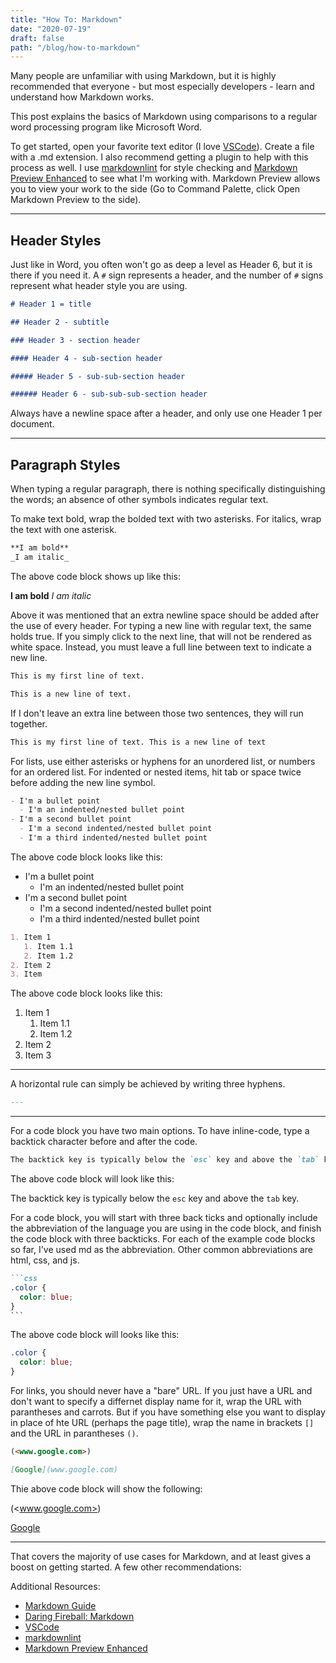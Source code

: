 ```yaml
---
title: "How To: Markdown"
date: "2020-07-19"
draft: false
path: "/blog/how-to-markdown"
---
```


Many people are unfamiliar with using Markdown, but it is highly recommended that everyone - but most especially developers - learn and understand how Markdown works.

This post explains the basics of Markdown using comparisons to a regular word processing program like Microsoft Word.

To get started, open your favorite text editor (I love [VSCode](https://code.visualstudio.com/)). Create a file with a .md extension. I also recommend getting a plugin to help with this process as well. I use [markdownlint](https://marketplace.visualstudio.com/items?itemName=DavidAnson.vscode-markdownlint) for style checking and [Markdown Preview Enhanced](https://marketplace.visualstudio.com/items?itemName=shd101wyy.markdown-preview-enhanced) to see what I'm working with. Markdown Preview allows you to view your work to the side (Go to Command Palette, click Open Markdown Preview to the side).

---

## Header Styles

Just like in Word, you often won't go as deep a level as Header 6, but it is there if you need it. A `#` sign represents a header, and the number of `#` signs represent what header style you are using.

```md
# Header 1 = title

## Header 2 - subtitle

### Header 3 - section header

#### Header 4 - sub-section header

##### Header 5 - sub-sub-section header

###### Header 6 - sub-sub-sub-section header
```

Always have a newline space after a header, and only use one Header 1 per document.

---

## Paragraph Styles

When typing a regular paragraph, there is nothing specifically distinguishing the words; an absence of other symbols indicates regular text.

To make text bold, wrap the bolded text with two asterisks. For italics, wrap the text with one asterisk.

```md
**I am bold**
_I am italic_
```

The above code block shows up like this:

**I am bold**
_I am italic_

Above it was mentioned that an extra newline space should be added after the use of every header. For typing a new line with regular text, the same holds true. If you simply click to the next line, that will not be rendered as white space. Instead, you must leave a full line between text to indicate a new line.

```md
This is my first line of text.

This is a new line of text.
```

If I don't leave an extra line between those two sentences, they will run together.

```md
This is my first line of text. This is a new line of text
```

For lists, use either asterisks or hyphens for an unordered list, or numbers for an ordered list. For indented or nested items, hit tab or space twice before adding the new line symbol.

```md
- I'm a bullet point
  - I'm an indented/nested bullet point
- I'm a second bullet point
  - I'm a second indented/nested bullet point
  - I'm a third indented/nested bullet point
```

The above code block looks like this:

- I'm a bullet point
  - I'm an indented/nested bullet point
- I'm a second bullet point
  - I'm a second indented/nested bullet point
  - I'm a third indented/nested bullet point

```md
1. Item 1
   1. Item 1.1
   2. Item 1.2
2. Item 2
3. Item
```

The above code block looks like this:

1. Item 1
   1. Item 1.1
   2. Item 1.2
2. Item 2
3. Item 3

---

A horizontal rule can simply be achieved by writing three hyphens.

```md
---
```

---

For a code block you have two main options. To have inline-code, type a backtick character before and after the code.

```md
The backtick key is typically below the `esc` key and above the `tab` key.
```

The above code block will look like this:

The backtick key is typically below the `esc` key and above the `tab` key.

For a code block, you will start with three back ticks and optionally include the abbreviation of the language you are using in the code block, and finish the code block with three backticks. For each of the example code blocks so far, I've used md as the abbreviation. Other common abbreviations are html, css, and js.

````md
```css
.color {
  color: blue;
}
```
````

The above code block will looks like this:

```css
.color {
  color: blue;
}
```

For links, you should never have a "bare" URL. If you just have a URL and don't want to specify a differnet display name for it, wrap the URL with parantheses and carrots. But if you have something else you want to display in place of hte URL (perhaps the page title), wrap the name in brackets `[]` and the URL in parantheses `()`.

```md
(<www.google.com>)

[Google](www.google.com)
```

Thie above code block will show the following:

(<www.google.com>)

[Google](www.google.com)

---

That covers the majority of use cases for Markdown, and at least gives a boost on getting started. A few other recommendations:

Additional Resources:

- [Markdown Guide](https://www.markdownguide.org/basic-syntax/)
- [Daring Fireball: Markdown](https://daringfireball.net/projects/markdown/)
- [VSCode](https://code.visualstudio.com/)
- [markdownlint](https://marketplace.visualstudio.com/items?itemName=DavidAnson.vscode-markdownlint)
- [Markdown Preview Enhanced](https://marketplace.visualstudio.com/items?itemName=shd101wyy.markdown-preview-enhanced)
